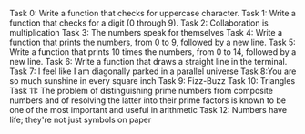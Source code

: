 Task 0: Write a function that checks for uppercase character.
Task 1: Write a function that checks for a digit (0 through 9).
Task 2: Collaboration is multiplication
Task 3:  The numbers speak for themselves
Task 4: Write a function that prints the numbers, from 0 to 9, followed by a new line.
Task 5: Write a function that prints 10 times the numbers, from 0 to 14, followed by a new line.
Task 6: Write a function that draws a straight line in the terminal.
Task 7: I feel like I am diagonally parked in a parallel universe
Task 8:You are so much sunshine in every square inch
Task 9: Fizz-Buzz
Task 10: Triangles
Task 11: The problem of distinguishing prime numbers from composite numbers and of resolving the latter into their prime factors is known to be one of the most important and useful in arithmetic
Task 12: Numbers have life; they're not just symbols on paper 
